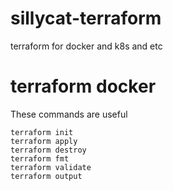 # sillycat-terraform
terraform for docker and k8s and etc

# terraform docker
These commands are useful
```shell
terraform init
terraform apply
terraform destroy
terraform fmt
terraform validate
terraform output
```
